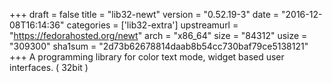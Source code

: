+++
draft = false
title = "lib32-newt"
version = "0.52.19-3"
date = "2016-12-08T16:14:36"
categories = ['lib32-extra']
upstreamurl = "https://fedorahosted.org/newt"
arch = "x86_64"
size = "84312"
usize = "309300"
sha1sum = "2d73b62678814daab8b54cc730baf79ce5138121"
+++
A programming library for color text mode, widget based user interfaces. ( 32bit )